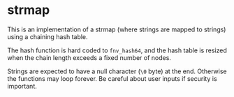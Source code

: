 # strmap

This is an implementation of a strmap (where strings are mapped to strings) using a chaining hash table.

The hash function is hard coded to `fnv_hash64`, and the hash table is resized when the chain length
exceeds a fixed number of nodes.

Strings are expected to have a null character (`\0` byte) at the end. Otherwise the functions may loop
forever. Be careful about user inputs if security is important.

